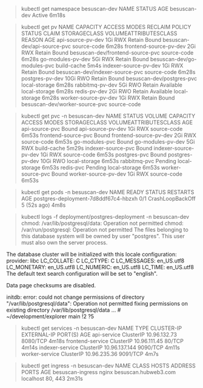 > kubectl get namespace besuscan-dev
NAME           STATUS   AGE
besuscan-dev   Active   6m18s

> kubectl get pv
NAME                     CAPACITY   ACCESS MODES   RECLAIM POLICY   STATUS      CLAIM                              STORAGECLASS    VOLUMEATTRIBUTESCLASS   REASON   AGE
api-source-pv-dev        1Gi        RWX            Retain           Bound       besuscan-dev/api-source-pvc        source-code     <unset>                          6m28s
frontend-source-pv-dev   2Gi        RWX            Retain           Bound       besuscan-dev/frontend-source-pvc   source-code     <unset>                          6m28s
go-modules-pv-dev        5Gi        RWX            Retain           Bound       besuscan-dev/go-modules-pvc        build-cache     <unset>                          5m4s
indexer-source-pv-dev    1Gi        RWX            Retain           Bound       besuscan-dev/indexer-source-pvc    source-code     <unset>                          6m28s
postgres-pv-dev          10Gi       RWO            Retain           Bound       besuscan-dev/postgres-pvc          local-storage   <unset>                          6m28s
rabbitmq-pv-dev          5Gi        RWO            Retain           Available                                      local-storage   <unset>                          6m28s
redis-pv-dev             2Gi        RWO            Retain           Available                                      local-storage   <unset>                          6m28s
worker-source-pv-dev     1Gi        RWX            Retain           Bound       besuscan-dev/worker-source-pvc     source-code     <unset>         


> kubectl get pvc -n besuscan-dev
NAME                  STATUS    VOLUME                   CAPACITY   ACCESS MODES   STORAGECLASS    VOLUMEATTRIBUTESCLASS   AGE
api-source-pvc        Bound     api-source-pv-dev        1Gi        RWX            source-code     <unset>                 6m53s
frontend-source-pvc   Bound     frontend-source-pv-dev   2Gi        RWX            source-code     <unset>                 6m53s
go-modules-pvc        Bound     go-modules-pv-dev        5Gi        RWX            build-cache     <unset>                 5m29s
indexer-source-pvc    Bound     indexer-source-pv-dev    1Gi        RWX            source-code     <unset>                 6m53s
postgres-pvc          Bound     postgres-pv-dev          10Gi       RWO            local-storage   <unset>                 6m53s
rabbitmq-pvc          Pending                                                      local-storage   <unset>                 6m53s
redis-pvc             Pending                                                      local-storage   <unset>                 6m53s
worker-source-pvc     Bound     worker-source-pv-dev     1Gi        RWX            source-code     <unset>                 6m53s


> kubectl get pods -n besuscan-dev
NAME                                   READY   STATUS             RESTARTS      AGE
postgres-deployment-7d8ddf67c4-hbzxh   0/1     CrashLoopBackOff   5 (52s ago)   4m8s

> kubectl logs -f deployment/postgres-deployment -n besuscan-dev
chmod: /var/lib/postgresql/data: Operation not permitted
chmod: /var/run/postgresql: Operation not permitted
The files belonging to this database system will be owned by user "postgres".
This user must also own the server process.

The database cluster will be initialized with this locale configuration:
  provider:    libc
  LC_COLLATE:  C
  LC_CTYPE:    C
  LC_MESSAGES: en_US.utf8
  LC_MONETARY: en_US.utf8
  LC_NUMERIC:  en_US.utf8
  LC_TIME:     en_US.utf8
The default text search configuration will be set to "english".

Data page checksums are disabled.

initdb: error: could not change permissions of directory "/var/lib/postgresql/data": Operation not permitted
fixing permissions on existing directory /var/lib/postgresql/data ... #                                                                                          
 ~/development/explorer  main !2 ?5                                                


 > kubectl get services -n besuscan-dev
NAME               TYPE        CLUSTER-IP      EXTERNAL-IP   PORT(S)    AGE
api-service        ClusterIP   10.96.132.73    <none>        8080/TCP   4m18s
frontend-service   ClusterIP   10.96.111.45    <none>        80/TCP     4m14s
indexer-service    ClusterIP   10.96.137.144   <none>        9090/TCP   4m11s
worker-service     ClusterIP   10.96.235.36    <none>        9091/TCP   4m7s

> kubectl get ingress -n besuscan-dev
NAME               CLASS   HOSTS                  ADDRESS     PORTS     AGE
besuscan-ingress   nginx   besuscan.hubweb3.com   localhost   80, 443   2m31s